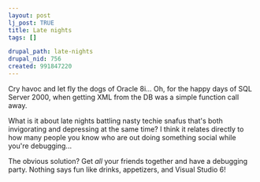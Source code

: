 ```yaml
--- 
layout: post
lj_post: TRUE
title: Late nights
tags: []

drupal_path: late-nights
drupal_nid: 756
created: 991847220
---
```

Cry havoc and let fly the dogs of Oracle 8i... Oh, for the happy days of SQL Server 2000, when getting XML from the DB was a simple function call away.

What is it about late nights battling nasty techie snafus that's both invigorating and depressing at the same time?  I think it relates directly to how many people you know who are out doing something social while you're debugging...

The obvious solution? Get *all* your friends together and have a debugging party. Nothing says fun like drinks, appetizers, and Visual Studio 6!
